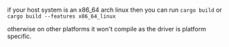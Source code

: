 if your host system is an x86_64 arch linux then you can run
`cargo build` or `cargo build --features x86_64_linux`

otherwise on other platforms it won't compile as the driver is platform specific. 
